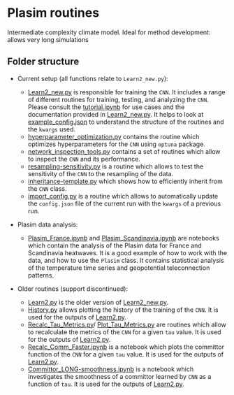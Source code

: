 # Plasim routines

Intermediate complexity climate model. Ideal for method development: allows very long simulations

## Folder structure

- Current setup (all functions relate to `Learn2_new.py`):

    - [Learn2_new.py](Learn2_new.py) is responsible for training the `CNN`. It includes a range of different routines for training, testing, and analyzing the `CNN`. Please consult the [tutorial.ipynb](tutorial.ipynb) for use cases and the documentation provided in [Learn2_new.py](Learn2_new.py). It helps to look at [example_config.json](example_config.json) to understand the structure of the routines and the `kwargs` used.
    - [hyperparameter_optimization.py](hyperparameter_optimization.py) contains the routine which optimizes hyperparameters for the `CNN` using `optuna` package.
    - [network_inspection_tools.py](network_inspection_tools.py) contains a set of routines which allow to inspect the `CNN` and its performance. 
    - [resampling-sensitivity.py](resampling-sensitivity.py) is a routine which allows to test the sensitivity of the `CNN` to the resampling of the data. 
    - [inheritance-template.py](inheritance-template.py) which shows how to efficiently inherit from the `CNN` class. 
    - [import_config.py](import_config.py) is a routine which allows to automatically update the `config.json` file of the current run with the `kwargs` of a previous run.

- Plasim data analysis:

    - [Plasim_France.ipynb](Plasim_France.ipynb) and [Plasim_Scandinavia.ipynb](Plasim_Scandinavia.ipynb) are notebooks which contain the analysis of the Plasim data for France and Scandinavia heatwaves. It is a good example of how to work with the data, and how to use the `Plasim` class. It contains statistical analysis of the temperature time series and geopotential teleconnection patterns.
    
- Older routines (support discontinued):
    - [Learn2.py](Learn2.py) is the older version of [Learn2_new.py](Learn2_new.py). 
    - [History.py](History.py) allows plotting the history of the training of the `CNN`. It is used for the outputs of [Learn2.py](Learn2.py).
    - [Recalc_Tau_Metrics.py](Recalc_Tau_Metrics.py)/ [Plot_Tau_Metrics.py](Plot_Tau_Metrics.py) are routines which allow to recalculate the metrics of the `CNN` for a given `tau` value. It is used for the outputs of [Learn2.py](Learn2.py).
    - [Recalc_Comm_Faster.ipynb](Recalc_Comm_Faster.ipynb) is a notebook which plots the committor function of the `CNN` for a given `tau` value. It is used for the outputs of [Learn2.py](Learn2.py).
    - [Committor_LONG-smoothness.ipynb](Committor_LONG-smoothness.ipynb) is a notebook which investigates the smoothness of a committor learned by `CNN` as a function of `tau`. It is used for the outputs of [Learn2.py](Learn2.py).

